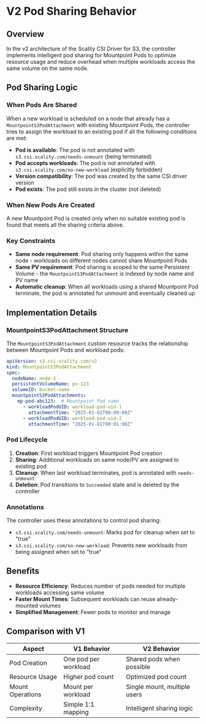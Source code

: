 # V2 Pod Sharing Behavior

## Overview

In the v2 architecture of the Scality CSI Driver for S3, the controller implements intelligent pod sharing for Mountpoint Pods to optimize resource usage and reduce overhead when multiple workloads access the same volume on the same node.

## Pod Sharing Logic

### When Pods Are Shared

When a new workload is scheduled on a node that already has a `MountpointS3PodAttachment` with existing Mountpoint Pods, the controller tries to assign the workload to an existing pod if all the following conditions are met:

- **Pod is available**: The pod is not annotated with `s3.csi.scality.com/needs-unmount` (being terminated)
- **Pod accepts workloads**: The pod is not annotated with `s3.csi.scality.com/no-new-workload` (explicitly forbidden)
- **Version compatibility**: The pod was created by the same CSI driver version
- **Pod exists**: The pod still exists in the cluster (not deleted)

### When New Pods Are Created

A new Mountpoint Pod is created only when no suitable existing pod is found that meets all the sharing criteria above.

### Key Constraints

- **Same node requirement**: Pod sharing only happens within the same node - workloads on different nodes cannot share Mountpoint Pods
- **Same PV requirement**: Pod sharing is scoped to the same Persistent Volume - the `MountpointS3PodAttachment` is indexed by node name and PV name
- **Automatic cleanup**: When all workloads using a shared Mountpoint Pod terminate, the pod is annotated for unmount and eventually cleaned up

## Implementation Details

### MountpointS3PodAttachment Structure

The `MountpointS3PodAttachment` custom resource tracks the relationship between Mountpoint Pods and workload pods:

```yaml
apiVersion: s3.csi.scality.com/v2
kind: MountpointS3PodAttachment
spec:
  nodeName: node-1
  persistentVolumeName: pv-123
  volumeID: bucket-name
  mountpointS3PodAttachments:
    mp-pod-abc123:  # Mountpoint Pod name
      - workloadPodUID: workload-pod-uid-1
        attachmentTime: "2025-01-01T00:00:00Z"
      - workloadPodUID: workload-pod-uid-2
        attachmentTime: "2025-01-01T00:01:00Z"
```

### Pod Lifecycle

1. **Creation**: First workload triggers Mountpoint Pod creation
2. **Sharing**: Additional workloads on same node/PV are assigned to existing pod
3. **Cleanup**: When last workload terminates, pod is annotated with `needs-unmount`
4. **Deletion**: Pod transitions to `Succeeded` state and is deleted by the controller

### Annotations

The controller uses these annotations to control pod sharing:

- `s3.csi.scality.com/needs-unmount`: Marks pod for cleanup when set to "true"
- `s3.csi.scality.com/no-new-workload`: Prevents new workloads from being assigned when set to "true"

## Benefits

- **Resource Efficiency**: Reduces number of pods needed for multiple workloads accessing same volume
- **Faster Mount Times**: Subsequent workloads can reuse already-mounted volumes
- **Simplified Management**: Fewer pods to monitor and manage

## Comparison with V1

| Aspect | V1 Behavior | V2 Behavior |
|--------|-------------|-------------|
| Pod Creation | One pod per workload | Shared pods when possible |
| Resource Usage | Higher pod count | Optimized pod count |
| Mount Operations | Mount per workload | Single mount, multiple users |
| Complexity | Simple 1:1 mapping | Intelligent sharing logic |